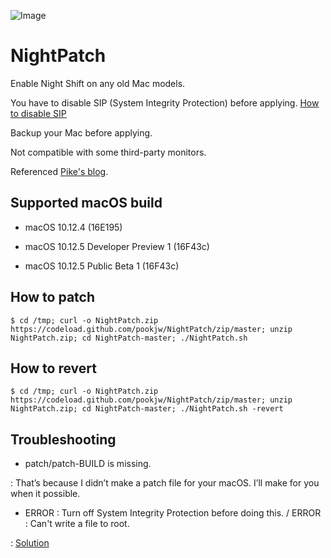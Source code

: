 ![Image](https://farm1.staticflickr.com/580/33704162375_e0883536cf_o.png)

# NightPatch

Enable Night Shift on any old Mac models.

You have to disable SIP (System Integrity Protection) before applying. [How to disable SIP](http://apple.stackexchange.com/questions/208478/how-do-i-disable-system-integrity-protection-sip-aka-rootless-on-os-x-10-11)

Backup your Mac before applying.

Not compatible with some third-party monitors.

Referenced [Pike's blog](https://pikeralpha.wordpress.com/2017/01/30/4398/).

## Supported macOS build

- macOS 10.12.4 (16E195)

- macOS 10.12.5 Developer Preview 1 (16F43c)

- macOS 10.12.5 Public Beta 1 (16F43c)

## How to patch

`$ cd /tmp; curl -o NightPatch.zip https://codeload.github.com/pookjw/NightPatch/zip/master; unzip NightPatch.zip; cd NightPatch-master; ./NightPatch.sh`

## How to revert

`$ cd /tmp; curl -o NightPatch.zip https://codeload.github.com/pookjw/NightPatch/zip/master; unzip NightPatch.zip; cd NightPatch-master; ./NightPatch.sh -revert`

## Troubleshooting

- patch/patch-BUILD is missing.

: That’s because I didn’t make a patch file for your macOS. I’ll make for you when it possible.

- ERROR : Turn off System Integrity Protection before doing this. / ERROR : Can't write a file to root.

: [Solution](http://apple.stackexchange.com/questions/208478/how-do-i-disable-system-integrity-protection-sip-aka-rootless-on-os-x-10-11)
